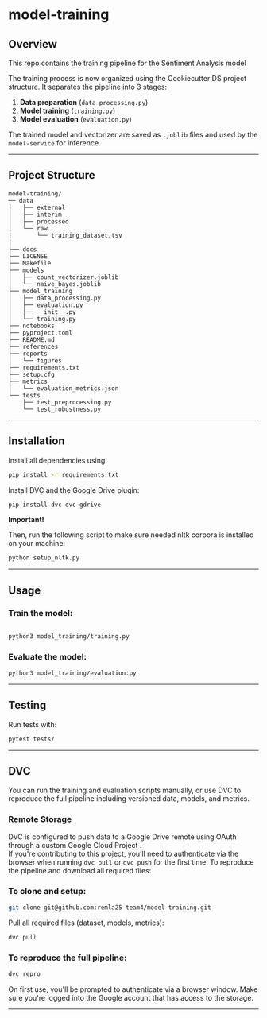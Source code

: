 # model-training

## Overview

This repo contains the training pipeline for the Sentiment Analysis model

The training process is now organized using the Cookiecutter DS project structure. It separates the pipeline into 3 stages:
1. **Data preparation** (`data_processing.py`)
2. **Model training** (`training.py`)
3. **Model evaluation** (`evaluation.py`)

The trained model and vectorizer are saved as `.joblib` files and used by the `model-service` for inference.

---

## Project Structure

```
model-training/
── data
│   ├── external
│   ├── interim
│   ├── processed
│   └── raw
|    	└── training_dataset.tsv
|
├── docs
├── LICENSE
├── Makefile
├── models
│   ├── count_vectorizer.joblib
│   └── naive_bayes.joblib
├── model_training
│   ├── data_processing.py
│   ├── evaluation.py
│   ├── __init__.py
│   └── training.py
├── notebooks
├── pyproject.toml
├── README.md
├── references
├── reports
│   └── figures
├── requirements.txt
├── setup.cfg
├── metrics
│   └── evaluation_metrics.json
└── tests
    ├── test_preprocessing.py
    └── test_robustness.py

```

---

## Installation

Install all dependencies using:

```bash
pip install -r requirements.txt
```

Install DVC and the Google Drive plugin:

```bash
pip install dvc dvc-gdrive
```


**Important!**

Then, run the following script to make sure needed nltk corpora is installed on your machine:

```bash
python setup_nltk.py
```


---

## Usage

### Train the model:
```bash

python3 model_training/training.py
```



### Evaluate the model:
```bash
python3 model_training/evaluation.py
```

---

## Testing

Run tests with:
```bash
pytest tests/
```


---

## DVC
You can run the training and evaluation scripts manually, or use DVC to reproduce the full pipeline including versioned data, models, and metrics. 

### Remote Storage

DVC is configured to push data to a Google Drive remote using OAuth through a custom Google Cloud Project
.  
If you're contributing to this project, you’ll need to authenticate via the browser when running `dvc pull` or `dvc push` for the first time.
To reproduce the pipeline and download all required files:

### To clone and setup:

```bash
git clone git@github.com:remla25-team4/model-training.git
```

Pull all required files (dataset, models, metrics):
```bash
dvc pull
```

### To reproduce the full pipeline:

```bash
dvc repro
```

 On first use, you'll be prompted to authenticate via a browser window. Make sure you're logged into the Google account that has access to the storage.

---

